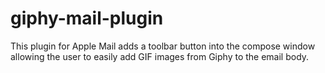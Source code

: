 # giphy-mail-plugin
This plugin for Apple Mail adds a toolbar button into the compose window allowing the user to easily add GIF images from Giphy to the email body.
